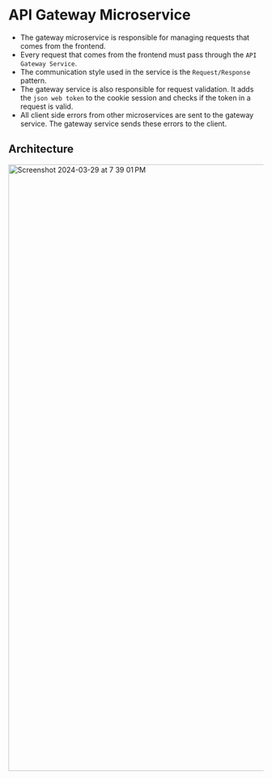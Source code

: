 # API Gateway Microservice
* The gateway microservice is responsible for managing requests that comes from the frontend.
* Every request that comes from the frontend must pass through the `API Gateway Service`.
* The communication style used in the service is the `Request/Response` pattern.
* The gateway service is also responsible for request validation. It adds the `json web token` to the cookie session and checks if the token in a request is valid.
* All client side errors from other microservices are sent to the gateway service. The gateway service sends these errors to the client.

## Architecture
<img width="1196" alt="Screenshot 2024-03-29 at 7 39 01 PM" src="https://github.com/sachinSingh53/gateway-microservice/assets/96944676/71367560-233e-4d7f-a058-0833cb12a64e">
